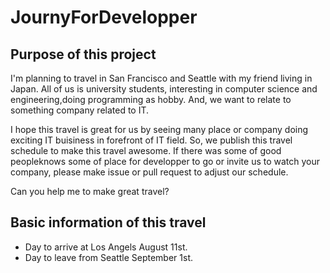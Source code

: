 # JournyForDevelopper

## Purpose of this project

I'm planning to travel in San Francisco and Seattle with my friend living in Japan.
All of us is university students, interesting in computer science and engineering,doing programming as hobby.
And, we want to relate to something company related to IT.

I hope this travel is great for us by seeing many place or company doing exciting IT buisiness in forefront of IT field.
So, we publish this travel schedule to make this travel awesome.
If there was some of good peopleknows some of place for developper to go or invite us to watch your company, please make issue or pull request to adjust our schedule.

Can you help me to make great travel?

## Basic information of this travel

* Day to arrive at Los Angels August 11st.
* Day to leave from Seattle September 1st.
